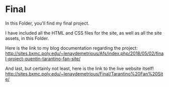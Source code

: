 # Final 

In this Folder, you'll find my final project. 

I have included all the HTML and CSS files for the site, as well as all the site assets, in this Folder.  

Here is the link to my blog documentation regarding the project: 
http://sites.bxmc.poly.edu/~lenaydemetrious/Afs/index.php/2018/05/02/final-project-quentin-tarantino-fan-site/

And last, but certainly not least, here is the link to the live website itself!
http://sites.bxmc.poly.edu/~lenaydemetrious/Final/Tarantino%20Fan%20Site/